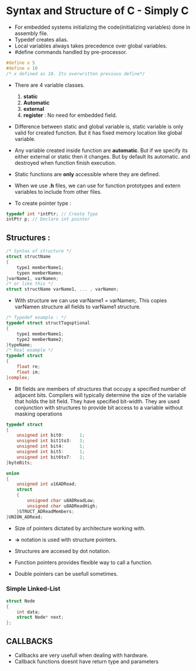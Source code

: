 # Syntax and Structure of C - Simply C
- For embedded systems initializing the code(initializing variables) done in assembly file.
- Typedef creates alias.
- Local variables always takes precedence over global variables.
- #define commands handled by pre-processor. 
``` C
#define x 5
#define x 10
/* x defined as 10. Its overwritten previous define*/
```
- There are 4 variable classes.
    1. **static**
    2. **Automatic** 
    3. **external**
    4. **register** : No need for embedded field.

- Difference between static and global variable is, static variable is only valid for created function. But it has fixed memory location like global variable.

- Any variable created inside function are **automatic**. But if we specify its either external or static then it changes. But by default its automatic. and destroyed when function finish execution.
- Static functions are **only** accessible where they are defined.
- When we use **.h** files, we can use for function prototypes and extern variables to include from other files.
- To create pointer type :
``` C
typedef int *intPtr; // Create Type
intPtr p; // Declare int pointer
```

## Structures :
``` C
/* Syntax of structure */
struct structName
{
    type1 memberName1;
    typen memberNamen;
}varName1, varNamen;
/* or like this */
struct structName varName1, ... , varNamen;
```
- With structure we can use varName1 = varNamen;. This copies varNamen structure all fields to varName1 structure.

``` C
/* Typedef example : */
typedef struct structTagoptional
{
    type1 memberName1;
    type2 memberName2;
}typeName;
/* Real example */
typedef struct
{
    float re;
    float im;
}complex;
```

- Bit fields are members of structures that occupy a specified number of adjacent bits. Compilers will typically determine the size of the variable that holds the bit field. They have specified bit-width. They are used conjunction with structures to provide bit access to a variable without masking operations

``` C
typedef struct
{
    unsigned int bit0:      1;
    unsigned int bit1to3:   3;
    unsigned int bit4:      1;
    unsigned int bit5:      1;
    unsigned int bit6to7:   2;
}byteBits;
```
``` C
union
{
    unsigned int u16ADRead;
    struct
    {
        unsigned char u8ADReadLow;
        unsigned char u8ADReadHigh;
    }STRUCT_ADReadMembers;
}UNION_ADRead;
```
- Size of pointers dictated by architecture working with.
- **->** notation is used with structure pointers.
- Structures are accesed by dot notation.

- Function pointers provides flexible way to call a function.
- Double pointers can be usefull sometimes.

### Simple Linked-List
``` C
struct Node
{
    int data;
    struct Node* next;
};
```

## CALLBACKS
- Callbacks are very usefull when dealing with hardware.
- Callback functions doesnt have return type and parameters
